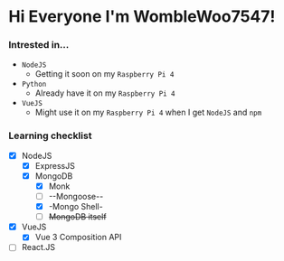 # Hi Everyone I'm WombleWoo7547!

### Intrested in...
* ```NodeJS```
  * Getting it soon on my ``` Raspberry Pi 4 ```
* ```Python```
  * Already have it on my ``` Raspberry Pi 4 ```
 * ```VueJS```
    * Might use it on my ``` Raspberry Pi 4 ``` when I get ```NodeJS``` and ```npm```
    
### Learning checklist
* [x] NodeJS
  * [x] ExpressJS
  * [x] MongoDB
    * [x] Monk
    * [ ] --Mongoose-- 
    * [x] -Mongo Shell-
    * [ ] ~~MongoDB itself~~
 * [x] VueJS
    * [x] Vue 3 Composition API
 * [ ] React.JS
